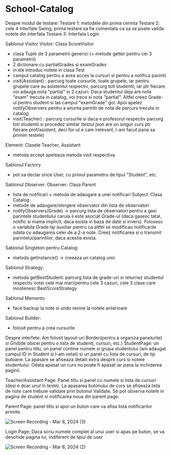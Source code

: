 # School-Catalog

Despre modul de testare:
Testare 1: metodele din prima cerinta
Testare 2: cele 4 interfate Swing, prima testare sa fie comentata ca sa se poate valida notele din interfata
Testare 3: Interfata Login

Sablonul Visitor
Visitor: Clasa ScoreVisitor
- clasa Tuple de 3 parametrii generici (+ metode getter pentru cei 3 parametrii)
- 2 dictionare cu partialGrades si examGrades
- in ele introduc notele in clasa Test
- campul catalog pentru a avea acces la cursuri si pentru a notifica parintii
- visit(Assistant) : parcurg toate cursurile, toate grupele, iar pentru grupele care au asistentul respectiv, parcurg
toti studentii, iar ptr fiecare voi adauga nota "partial" in 2 cazuri. Daca studentul deja are nota "exam" trecuta in
catalog, voi trece si nota "partial". Altfel creez Grade-ul pentru student si las campul "examGrade" gol. Apoi
apelez notifyObservers pentru a anunta parintii de nota de parcurs trecuta in catalog
- visit(Teacher) : parcurg cursurile si daca e profesorul respectiv parcurg toti studentii si procedez similar
(testul json are un singur curs ptr fiecare prof/asistent, deci for-ul e cam irelevant, l-am facut pana sa primim testele)

Element: Clasele Teacher, Assistant
- metoda accept apeleaza metoda visit respectiva

Sablonul Factory
- pot sa declar orice User, cu primul parametru de tipul "Student", etc.

Sablonul Observer:
Observer: Clasa Parent
- lista de notificari + metoda de adaugare a unei notificari
Subject: Clasa Catalog
- metode de adaugare/stergere observator din lista de observatori
- notifyObservers(Grade) -> parcurg lista de observatori pentru a gasi parintele studentului caruia ii este asociat
Grade-ul (daca gasesc tatal, notific si mama implicit, daca exista in baza de date si invers). Folosesc o variabila
Grade tip auxiliar pentru ca altfel se modificau notificarile odata cu adaugarea celei de a 2-a note. Creez notificarea
si o transmit parintelui/parintilor, daca acestia exista.

Sablonul Singleton pentru Catalog:
- metoda getInstance() -> creeaza un catalog unic

Sablonul Strategy:
- metoda getBestStudent: parcurg lista de grade-uri si returnez studentul respectiv notei cele mai mari(pentru cele 3
cazuri, cele 3 clase care mostenesc BestScoreStrategy

Sablonul Memento
- face backup la note si undo revine la notele anterioare

Sablonul Builder:
- folosit pentru a crea cursurile

Despre interfete:
Am folosit layout-uri Border(pentru a organiza panelurile) si Grid(de obicei pentru o lista de studenti, cursuri, etc.)
StudentPage: un panel pentru titlu, un panel contine numele si grupa studentului (am adaugat campul ID in Student si
l-am setat) si un panel cu lista de cursuri, de tip butoane. La apasare se afiseaza detalii extra despre curs si notele
studentului. Odata apasat un curs nu poate fi apasat iar pana la inchiderea paginii.

Teacher/Assistant Page: Panel titlu si panel cu numele si lista de cursuri (desi e doar unul in teste). La apasarea
butonului de curs se afiseaza lista de note care trebuie validate prin butonul Validate. Se pot observa notele in
pagina de student si notificarea noua din parent page.

Parent Page: panel titlu si apoi un buton care va afisa lista notificarilor primite.

![Screen Recording - Mar 8, 2024 (3)](https://github.com/danandrei16/School-Catalog/assets/94062909/4646caac-fd77-4e86-9e7b-43bd06bfdba1)


Login Page: Daca scriu numele complet al unui user si apas pe buton, se va deschide pagina lui, indiferent de tipul
de user

![Screen Recording - Mar 8, 2024 (2)](https://github.com/danandrei16/School-Catalog/assets/94062909/8bbaed36-92c9-4177-b627-5d30aff6fa36)
